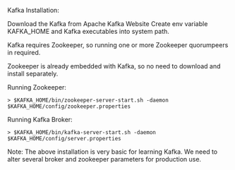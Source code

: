 Kafka Installation:

Download the Kafka from Apache Kafka Website
Create env variable KAFKA_HOME and Kafka executables into system path.

Kafka requires Zookeeper, so running one or more Zookeeper quorumpeers in required.

Zookeeper is already embedded with Kafka, so no need to download and install separately.

Running Zookeeper:
```
> $KAFKA_HOME/bin/zookeeper-server-start.sh -daemon $KAFKA_HOME/config/zookeeper.properties
```
Running Kafka Broker:
```
> $KAFKA_HOME/bin/kafka-server-start.sh -daemon $KAFKA_HOME/config/server.properties
```
Note: The above installation is very basic for learning Kafka. We need to alter several broker and zookeeper parameters for production use.
